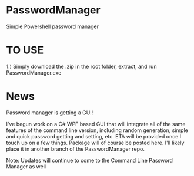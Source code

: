 # PasswordManager
Simple Powershell password manager

<h1>TO USE</h1>

1.) Simply download the .zip in the root folder, extract, and run PasswordManager.exe

<h1> News </h1>
<p>Password manager is getting a GUI! </p>
<p>I've begun work on a C# WPF based GUI that will integrate all of the same features of the command line version, including random generation, simple and quick password getting and setting, etc. ETA will be provided once I touch up on a few things. Package will of course be posted here. I'll likely place it in another branch of the PasswordManager repo. </p>
<p>Note: Updates will continue to come to the Command Line Password Manager as well </p>

